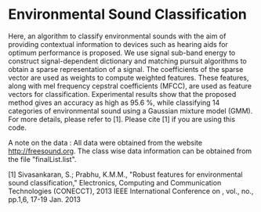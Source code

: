 Environmental Sound Classification
==================================

Here, an algorithm to classify environmental sounds with the aim of providing contextual information to devices such as hearing aids for optimum performance is proposed. We use signal sub-band energy to construct signal-dependent dictionary and matching pursuit algorithms to obtain a sparse representation of a signal. The coefficients of the sparse vector are used as weights to compute weighted features. These features, along with mel frequency cepstral coefficients (MFCC), are used as feature vectors for classification. Experimental results show that the proposed method gives an accuracy as high as 95.6 %, while classifying 14 categories of environmental sound using a Gaussian mixture model (GMM). For more details, please refer to [1]. Please cite [1] if you are using this code.

A note on the data : All data were obtained from the website http://freesound.org. The class wise data information can be obtained from the file "finalList.list".


[1] Sivasankaran, S.; Prabhu, K.M.M., "Robust features for environmental sound classification," Electronics, Computing and Communication Technologies (CONECCT), 2013 IEEE International Conference on , vol., no., pp.1,6, 17-19 Jan. 2013
